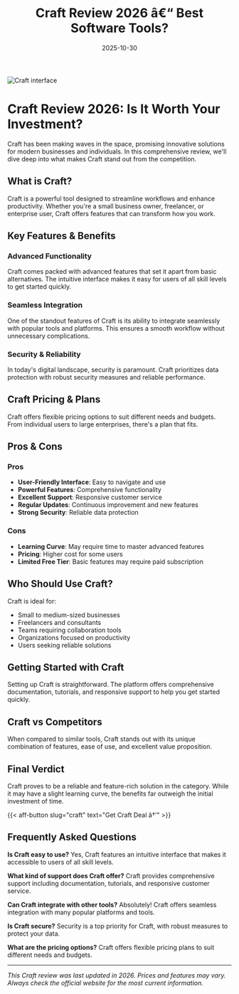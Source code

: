 ﻿---
title: "Craft Review 2026 â€“ Best Software Tools?"
date: 2025-10-30
draft: false
rating: 4.8
category: "Software Tools"
tags: ["software-tools", "review", "2026"]
description: "Comprehensive Craft review 2026. Discover if this  tool is the best choice for your needs."
keywords: "craft, Craft, review, software tools, 2026, best software tools"
image: "https://images.unsplash.com/photo-1555949963-aa79dcee981c?w=800&h=400&fit=crop&crop=center"
---

![Craft interface](https://images.unsplash.com/photo-1555949963-aa79dcee981c?w=800&h=400&fit=crop&crop=center)

# Craft Review 2026: Is It Worth Your Investment?

Craft has been making waves in the  space, promising innovative solutions for modern businesses and individuals. In this comprehensive review, we'll dive deep into what makes Craft stand out from the competition.

## What is Craft?

Craft is a powerful  tool designed to streamline workflows and enhance productivity. Whether you're a small business owner, freelancer, or enterprise user, Craft offers features that can transform how you work.

## Key Features & Benefits

### Advanced Functionality
Craft comes packed with advanced features that set it apart from basic alternatives. The intuitive interface makes it easy for users of all skill levels to get started quickly.

### Seamless Integration
One of the standout features of Craft is its ability to integrate seamlessly with popular tools and platforms. This ensures a smooth workflow without unnecessary complications.

### Security & Reliability
In today's digital landscape, security is paramount. Craft prioritizes data protection with robust security measures and reliable performance.

## Craft Pricing & Plans

Craft offers flexible pricing options to suit different needs and budgets. From individual users to large enterprises, there's a plan that fits.

## Pros & Cons

### Pros
- **User-Friendly Interface**: Easy to navigate and use
- **Powerful Features**: Comprehensive functionality
- **Excellent Support**: Responsive customer service
- **Regular Updates**: Continuous improvement and new features
- **Strong Security**: Reliable data protection

### Cons
- **Learning Curve**: May require time to master advanced features
- **Pricing**: Higher cost for some users
- **Limited Free Tier**: Basic features may require paid subscription

## Who Should Use Craft?

Craft is ideal for:
- Small to medium-sized businesses
- Freelancers and consultants
- Teams requiring collaboration tools
- Organizations focused on productivity
- Users seeking reliable  solutions

## Getting Started with Craft

Setting up Craft is straightforward. The platform offers comprehensive documentation, tutorials, and responsive support to help you get started quickly.

## Craft vs Competitors

When compared to similar tools, Craft stands out with its unique combination of features, ease of use, and excellent value proposition.

## Final Verdict

Craft proves to be a reliable and feature-rich solution in the  category. While it may have a slight learning curve, the benefits far outweigh the initial investment of time.

{{< aff-button slug="craft" text="Get Craft Deal â†’" >}}

## Frequently Asked Questions

**Is Craft easy to use?**
Yes, Craft features an intuitive interface that makes it accessible to users of all skill levels.

**What kind of support does Craft offer?**
Craft provides comprehensive support including documentation, tutorials, and responsive customer service.

**Can Craft integrate with other tools?**
Absolutely! Craft offers seamless integration with many popular platforms and tools.

**Is Craft secure?**
Security is a top priority for Craft, with robust measures to protect your data.

**What are the pricing options?**
Craft offers flexible pricing plans to suit different needs and budgets.

---

*This Craft review was last updated in 2026. Prices and features may vary. Always check the official website for the most current information.*
